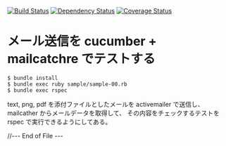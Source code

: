 
[![Build Status](https://travis-ci.org/katoy/mailer.png?branch=master)](https://travis-ci.org/katoy/mailer)
[![Dependency Status](https://gemnasium.com/katoy/mailer.png)](https://gemnasium.com/katoy/mailer)
[![Coverage Status](https://coveralls.io/repos/katoy/mailer/badge.png?branch=master)](https://coveralls.io/r/katoy/mailer?branch=master)

# メール送信を  cucumber + mailcatchre でテストする

    $ bundle install
    $ bundle exec ruby sample/sample-00.rb
    $ bundle exec rspec

text, png, pdf を添付ファイルとしたメールを activemailer で送信し、 mailcather からメールデータを取得して、
その内容をチェックするテストを rspec で実行できるようにしてある。

//--- End of File ---
